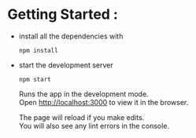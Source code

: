 # Getting Started : 
- install all the dependencies with 
    ```
    npm install
    ```
- start the development server
    ```
    npm start
    ```
    Runs the app in the development mode.\
    Open [http://localhost:3000](http://localhost:3000) to view it in the browser.

    The page will reload if you make edits.\
    You will also see any lint errors in the console.

